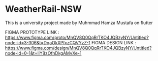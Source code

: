 # WeatherRail-NSW


This is a university project made by Muhmmad Hamza Mustafa on flutter


FIGMA PROTOTYPE LINK :
https://www.figma.com/proto/MnQV8Q0QqRrTKO4JQBzyNY/Untitled?node-id=3-306&t=DqaOkXPfxzCQVYzZ-1
FIGMA DESIGN LINK :
https://www.figma.com/design/MnQV8Q0QqRrTKO4JQBzyNY/Untitled?node-id=0-1&t=IlY8zOfnDkgAMvXe-1
